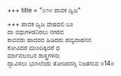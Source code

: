 +++
title = "೦೧೪ ಪಾವಕ ದ್ವಿಜ"

+++
ಪಾವಕ ದ್ವಿಜ ವೇಷದಲಿ ಬಂ  
ದಾ ವಧುಗಳಡನಿರಲು ನಗರವ   
ಕಾವವರು ಹಾದರವ ಹಿಡಿದರು ಹವ್ಯವಾಹನನ  
ಕೋವಿದರ ಮುಂದಿಕ್ಕಿದರೆ ಧ  
ರ್ಮಾವಲಂಬನ ಶಾಸ್ತ್ರಗಳನು  
ದ್ಭಾವಿಸಲು ಭುಗಿಲೆಂದು ತೋರಿದನಗ್ನಿ ನಿಜತನುವ    ॥14॥